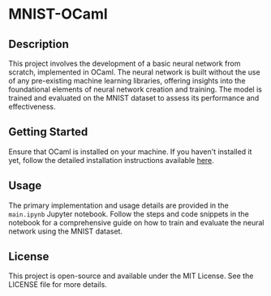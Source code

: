 # MNIST-OCaml

## Description

This project involves the development of a basic neural network from scratch, implemented in OCaml. The neural network is built without the use of any pre-existing machine learning libraries, offering insights into the foundational elements of neural network creation and training. The model is trained and evaluated on the MNIST dataset to assess its performance and effectiveness.

## Getting Started
Ensure that OCaml is installed on your machine. If you haven't installed it yet, follow the detailed installation instructions available [here](https://gowthamk.github.io/csci7000_pfp_s23/resources/).

## Usage
The primary implementation and usage details are provided in the `main.ipynb` Jupyter notebook. Follow the steps and code snippets in the notebook for a comprehensive guide on how to train and evaluate the neural network using the MNIST dataset.

## License
This project is open-source and available under the MIT License. See the LICENSE file for more details.
